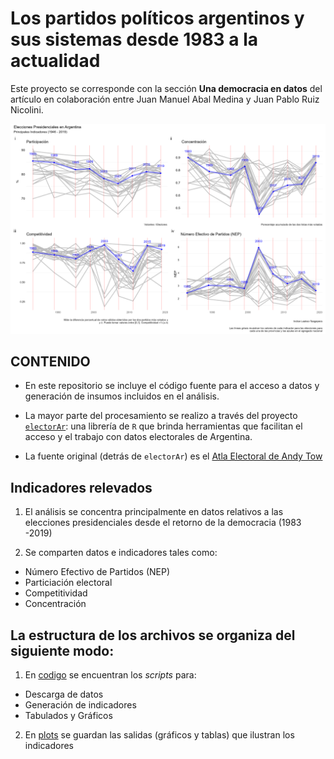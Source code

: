 
<!-- README.md is generated from README.Rmd. Please edit that file -->

# Los partidos políticos argentinos y sus sistemas desde 1983 a la actualidad

Este proyecto se corresponde con la sección **Una democracia en datos**
del artículo en colaboración entre Juan Manuel Abal Medina y Juan Pablo
Ruiz Nicolini.

![](plots/indicadores_nacional_patchwork.png)<!-- -->

## CONTENIDO

- En este repositorio se incluye el código fuente para el acceso a datos
  y generación de insumos incluidos en el análisis.

- La mayor parte del procesamiento se realizo a través del proyecto
  [`electorAr`](https://politicaargentina.github.io/electorAr/): una
  librería de `R` que brinda herramientas que facilitan el acceso y el
  trabajo con datos electorales de Argentina.

- La fuente original (detrás de `electorAr`) es el [Atla Electoral de
  Andy Tow](https://www.andytow.com/atlas/totalpais/)

## Indicadores relevados

1.  El análisis se concentra principalmente en datos relativos a las
    elecciones presidenciales desde el retorno de la democracia (1983
    -2019)

2.  Se comparten datos e indicadores tales como:

- Número Efectivo de Partidos (NEP)
- Particiación electoral
- Competitividad
- Concentración

## La estructura de los archivos se organiza del siguiente modo:

1.  En
    [codigo](%22https://github.com/TuQmano/arg_demorcracia40/tree/main/codigo%22)
    se encuentran los *scripts* para:

- Descarga de datos
- Generación de indicadores
- Tabulados y Gráficos

2.  En
    [plots](%22https://github.com/TuQmano/arg_demorcracia40/tree/main/plots%22)
    se guardan las salidas (gráficos y tablas) que ilustran los
    indicadores
